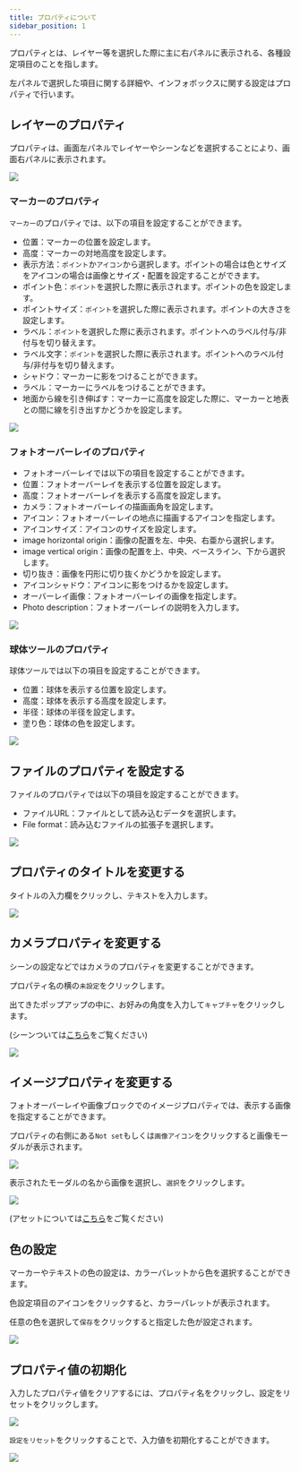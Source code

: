 ```yaml
---
title: プロパティについて
sidebar_position: 1
---
```


プロパティとは、レイヤー等を選択した際に主に右パネルに表示される、各種設定項目のことを指します。

左パネルで選択した項目に関する詳細や、インフォボックスに関する設定はプロパティで行います。

## レイヤーのプロパティ

プロパティは、画面左パネルでレイヤーやシーンなどを選択することにより、画面右パネルに表示されます。

![](./img/2_001.png)

### マーカーのプロパティ

`マーカー`のプロパティでは、以下の項目を設定することができます。

- 位置：マーカーの位置を設定します。
- 高度：マーカーの対地高度を設定します。
- 表示方法：`ポイント`か`アイコン`から選択します。ポイントの場合は色とサイズをアイコンの場合は画像とサイズ・配置を設定することができます。
- ポイント色：`ポイント`を選択した際に表示されます。ポイントの色を設定します。
- ポイントサイズ：`ポイント`を選択した際に表示されます。ポイントの大きさを設定します。
- ラベル：`ポイント`を選択した際に表示されます。ポイントへのラベル付与/非付与を切り替えます。
- ラベル文字：`ポイント`を選択した際に表示されます。ポイントへのラベル付与/非付与を切り替えます。
- シャドウ：マーカーに影をつけることができます。
- ラベル：マーカーにラベルをつけることができます。
- 地面から線を引き伸ばす：マーカーに高度を設定した際に、マーカーと地表との間に線を引き出すかどうかを設定します。

![](./img/2_002.png)

### フォトオーバーレイのプロパティ

- フォトオーバーレイでは以下の項目を設定することができます。
- 位置：フォトオーバーレイを表示する位置を設定します。
- 高度：フォトオーバーレイを表示する高度を設定します。
- カメラ：フォトオーバーレイの描画画角を設定します。
- アイコン：フォトオーバーレイの地点に描画するアイコンを指定します。
- アイコンサイズ：アイコンのサイズを設定します。
- image horizontal origin：画像の配置を左、中央、右亜から選択します。
- image vertical origin：画像の配置を上、中央、ベースライン、下から選択します。
- 切り抜き：画像を円形に切り抜くかどうかを設定します。
- アイコンシャドウ：アイコンに影をつけるかを設定します。
- オーバーレイ画像：フォトオーバーレイの画像を指定します。
- Photo description：フォトオーバーレイの説明を入力します。

![](./img/2_003.png)

### 球体ツールのプロパティ

球体ツールでは以下の項目を設定することができます。

- 位置：球体を表示する位置を設定します。
- 高度：球体を表示する高度を設定します。
- 半径：球体の半径を設定します。
- 塗り色：球体の色を設定します。

![](./img/2_004.png)

## ファイルのプロパティを設定する

ファイルのプロパティでは以下の項目を設定することができます。

- ファイルURL：ファイルとして読み込むデータを選択します。
- File format：読み込むファイルの拡張子を選択します。

![](./img/2_005.png)

## プロパティのタイトルを変更する

タイトルの入力欄をクリックし、テキストを入力します。

![](./img/2_006.png)

## カメラプロパティを変更する

シーンの設定などではカメラのプロパティを変更することができます。

プロパティ名の横の`未設定`をクリックします。

出てきたポップアップの中に、お好みの角度を入力して`キャプチャ`をクリックします。

(シーンついては[こちら](/user-manual/scene/set-up-scene-group-properties)をご覧ください)

![](./img/2_007.png)

## イメージプロパティを変更する

フォトオーバーレイや画像ブロックでのイメージプロパティでは、表示する画像を指定することができます。

プロパティの右側にある`Not set`もしくは`画像アイコン`をクリックすると画像モーダルが表示されます。

![](./img/2_008.png)

表示されたモーダルの名から画像を選択し、`選択`をクリックします。

![](./img/2_009.png)

(アセットについては[こちら](/user-manual/Asset/upload-a-new-asset)をご覧ください)


## 色の設定

マーカーやテキストの色の設定は、カラーパレットから色を選択することができます。

色設定項目のアイコンをクリックすると、カラーパレットが表示されます。

任意の色を選択して`保存`をクリックすると指定した色が設定されます。

![](./img/2_010.png)

## プロパティ値の初期化

入力したプロパティ値をクリアするには、プロパティ名をクリックし、設定をリセットをクリックします。

![](./img/3_001.png)

`設定をリセット`をクリックすることで、入力値を初期化することができます。

![](./img/3_002.png)